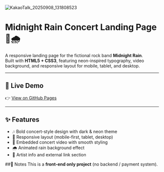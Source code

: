 ![KakaoTalk_20250908_131808523](https://github.com/user-attachments/assets/b6951123-f1bb-4d30-9acd-c14996530f4d)
# Midnight Rain Concert Landing Page 🎸🌧️

A responsive landing page for the fictional rock band **Midnight Rain**.  
Built with **HTML5 + CSS3**, featuring neon-inspired typography, video background, and responsive layout for mobile, tablet, and desktop.

---

## 🚀 Live Demo
👉 [View on GitHub Pages](https://liauuu.github.io/midnight-rain-landing/)

---

## ✨ Features
- 🎶 Bold concert-style design with dark & neon theme  
- 📱 Responsive layout (mobile-first, tablet, desktop)  
- 🎥 Embedded concert video with smooth styling  
- 🌧️ Animated rain background effect  
- 🔗 Artist info and external link section

##📣 Notes
This is a **front-end only project** (no backend / payment system).  
